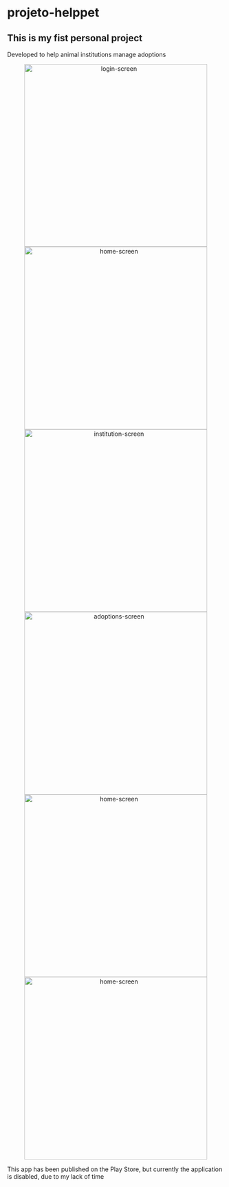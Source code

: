 # projeto-helppet

## This is my fist personal project

Developed to help animal institutions manage adoptions


<div align="center" >
  <img src="./assets/screens/login.jpg" alt="login-screen" height="425">
  <img src="./assets/screens/home.jpg" alt="home-screen" height="425">
</div>
 <div align="center" >   
  <img src="./assets/screens/institution.jpg" alt="institution-screen" height="425">
  <img src="./assets/screens/adoptions.jpg" alt="adoptions-screen" height="425">
</div>
<div align="center" >
  <img src="./assets/screens/animal.jpg" alt="home-screen" height="425">
  <img src="./assets/screens/animal-profile" alt="home-screen" height="425">
</div>



This app has been published on the Play Store, but currently the application is disabled, due to my lack of time

